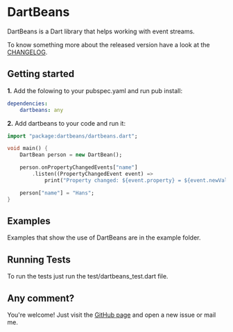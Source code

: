 DartBeans
=========

DartBeans is a Dart library that helps working with event streams.

To know something more about the released version have a look at the
[CHANGELOG][changelog].

Getting started
---------------

**1.** Add the folowing to your pubspec.yaml and run pub install:
```yaml
dependencies:
	dartbeans: any
```

**2.** Add dartbeans to your code and run it:
```dart
import "package:dartbeans/dartbeans.dart";

void main() {
	DartBean person = new DartBean();

	person.onPropertyChangedEvents["name"]
		.listen((PropertyChangedEvent event) =>
			print("Property changed: ${event.property} = ${event.newValue}"));

	person["name"] = "Hans";
}
```

Examples
--------

Examples that show the use of DartBeans are in the example folder.

Running Tests
-------------

To run the tests just run the test/dartbeans_test.dart file.

Any comment?
------------

You're welcome! Just visit the [GitHub page][site] and open a new issue or mail me.

[changelog]:CHANGELOG
[site]:https://github.com/fromlabs/dartbeans
